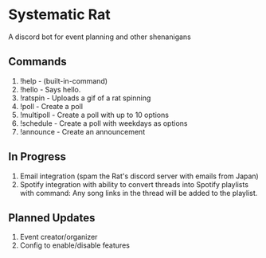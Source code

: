 # Systematic Rat
 A discord bot for event planning and other shenanigans
 
## Commands
 1. !help - (built-in-command)
 2. !hello - Says hello.
 3. !ratspin - Uploads a gif of a rat spinning
 4. !poll - Create a poll
 5. !multipoll - Create a poll with up to 10 options
 6. !schedule - Create a poll with weekdays as options
 7. !announce - Create an announcement
 
## In Progress
 1. Email integration (spam the Rat's discord server with emails from Japan)
 2. Spotify integration with ability to convert threads into Spotify playlists with command: Any song links in the thread will be added to the playlist.
 
## Planned Updates
 1. Event creator/organizer
 2. Config to enable/disable features
